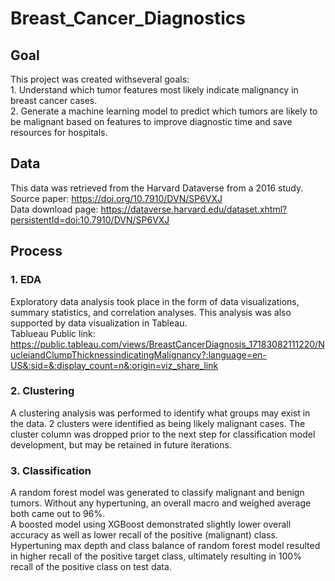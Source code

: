# Breast_Cancer_Diagnostics

## Goal
This project was created withseveral goals: <br/> 1. Understand which tumor features most likely indicate malignancy in breast cancer cases. <br/> 2. Generate a machine learning model to predict which tumors are likely to be malignant based on features to improve diagnostic time and save resources for hospitals.

## Data 
This data was retrieved from the Harvard Dataverse from a 2016 study. <br/>
Source paper: https://doi.org/10.7910/DVN/SP6VXJ <br/>
Data download page: https://dataverse.harvard.edu/dataset.xhtml?persistentId=doi:10.7910/DVN/SP6VXJ

## Process

### 1. EDA 
Exploratory data analysis took place in the form of data visualizations, summary statistics, and correlation analyses. This analysis was also supported by data visualization in Tableau. <br/>
Tablueau Public link: https://public.tableau.com/views/BreastCancerDiagnosis_17183082111220/NucleiandClumpThicknessindicatingMalignancy?:language=en-US&:sid=&:display_count=n&:origin=viz_share_link

### 2. Clustering
A clustering analysis was performed to identify what groups may exist in the data. 2 clusters were identified as being likely malignant cases. The cluster column was dropped prior to the next step for classification model development, but may be retained in future iterations.

### 3. Classification
A random forest model was generated to classify malignant and benign tumors. Without any hypertuning, an overall macro and weighed average both came out to 96%. <br/>
A boosted model using XGBoost demonstrated slightly lower overall accuracy as well as lower recall of the positive (malignant) class. <br/>
Hypertuning max depth and class balance of random forest model resulted in higher recall of the positive target class, ultimately resulting in 100% recall of the positive class on test data.
